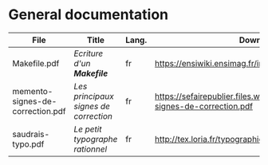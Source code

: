 # General documentation

<!-- For files copyright, see the download source of them. -->


| File | Title | Lang. | Download source |
| --- | --- | --- | --- |
| Makefile.pdf | _Ecriture d'un **Makefile**_ | fr | <https://ensiwiki.ensimag.fr/images/e/eb/Makefile.pdf> |
| memento-signes-de-correction.pdf | _Les principaux signes de correction_ | fr | <https://sefairepublier.files.wordpress.com/2014/03/memento-signes-de-correction.pdf> |
| saudrais-typo.pdf | _Le petit typographe rationnel_ | fr |  <http://tex.loria.fr/typographie/saudrais-typo.pdf> |


